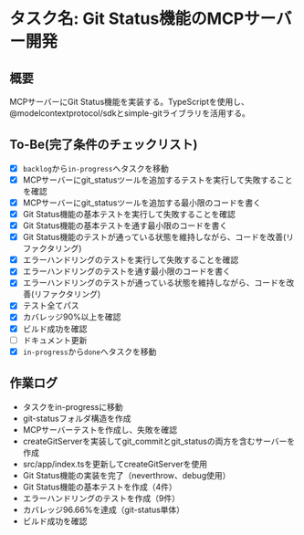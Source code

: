 # タスク名: Git Status機能のMCPサーバー開発

## 概要

MCPサーバーにGit Status機能を実装する。TypeScriptを使用し、@modelcontextprotocol/sdkとsimple-gitライブラリを活用する。

## To-Be(完了条件のチェックリスト)

- [x] `backlog`から`in-progress`へタスクを移動
- [x] MCPサーバーにgit_statusツールを追加するテストを実行して失敗することを確認
- [x] MCPサーバーにgit_statusツールを追加する最小限のコードを書く
- [x] Git Status機能の基本テストを実行して失敗することを確認
- [x] Git Status機能の基本テストを通す最小限のコードを書く
- [x] Git Status機能のテストが通っている状態を維持しながら、コードを改善(リファクタリング)
- [x] エラーハンドリングのテストを実行して失敗することを確認
- [x] エラーハンドリングのテストを通す最小限のコードを書く
- [x] エラーハンドリングのテストが通っている状態を維持しながら、コードを改善(リファクタリング)
- [x] テスト全てパス
- [x] カバレッジ90%以上を確認
- [x] ビルド成功を確認
- [ ] ドキュメント更新
- [x] `in-progress`から`done`へタスクを移動

## 作業ログ

- タスクをin-progressに移動
- git-statusフォルダ構造を作成
- MCPサーバーテストを作成し、失敗を確認
- createGitServerを実装してgit_commitとgit_statusの両方を含むサーバーを作成
- src/app/index.tsを更新してcreateGitServerを使用
- Git Status機能の実装を完了（neverthrow、debug使用）
- Git Status機能の基本テストを作成（4件）
- エラーハンドリングのテストを作成（9件）
- カバレッジ96.66%を達成（git-status単体）
- ビルド成功を確認
